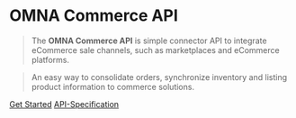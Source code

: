 # OMNA Commerce API

> The **OMNA Commerce API** is simple connector API to integrate eCommerce sale channels, such as 
  marketplaces and eCommerce platforms.

> An easy way to consolidate orders, synchronize inventory and listing product information to commerce solutions.

[Get Started](overview)
[API-Specification](//doc-api.omna.io/api-spec/)